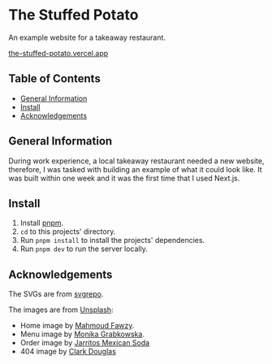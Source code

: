 # The Stuffed Potato

An example website for a takeaway restaurant.

[the-stuffed-potato.vercel.app](https://the-stuffed-potato.vercel.app/)

## Table of Contents

- [General Information](#general-information)
- [Install](#install)
- [Acknowledgements](#acknowledgements)

## General Information

During work experience, a local takeaway restaurant needed a new website, therefore, I was tasked with building an example of what it could look like. It was built within one week and it was the first time that I used Next.js.

## Install

1. Install [pnpm](https://pnpm.io/installation).
2. `cd` to this projects' directory.
3. Run `pnpm install` to install the projects' dependencies.
4. Run `pnpm dev` to run the server locally.

## Acknowledgements

The SVGs are from [svgrepo](https://svgrepo.com).

The images are from [Unsplash](https://unsplash.com):

- Home image by [Mahmoud Fawzy](https://unsplash.com/@mahmoud_fawzy100).
- Menu image by [Monika Grabkowska](https://unsplash.com/@moniqa).
- Order image by [Jarritos Mexican Soda](https://unsplash.com/@jarritos)
- 404 image by [Clark Douglas](https://unsplash.com/@clark_douglas)
